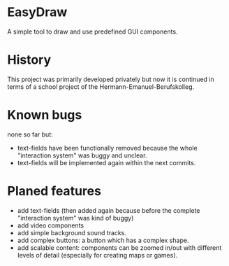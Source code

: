 # EasyDraw
A simple tool to draw and use predefined GUI components.

# History
This project was primarily developed privately but now it is continued in terms of a school project of the Hermann-Emanuel-Berufskolleg.


# Known bugs
none so far but:
- text-fields have been functionally removed because the whole "interaction system" was buggy and unclear.
- text-fields will be implemented again within the next commits.


# Planed features
- add text-fields (then added again because before the complete "interaction system" was kind of buggy)
- add video components
- add simple background sound tracks.
- add complex buttons: a button which has a complex shape.
- add scalable content: components can be zoomed in/out with different levels of detail (especially for creating maps or games).
